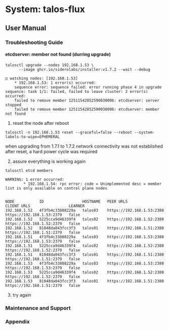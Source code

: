 <!-- markdownlint-disable MD033 -->
<!-- markdownlint-disable MD046 -->
<!-- markdownlint-disable MD013 -->

# System: talos-flux

## User Manual

<!-- This section provides detailed instructions on how to use the system, including how to perform specific tasks and how to navigate the system's user interface. -->

### Troubleshooting Guide

#### etcdserver: member not found (durring upgrade)

```console
talosctl upgrade --nodes 192.168.1.53 \
      --image ghcr.io/siderolabs/installer:v1.7.2 --wait --debug
```

```console
◲ watching nodes: [192.168.1.53]
    * 192.168.1.53: 1 error(s) occurred:
    sequence error: sequence failed: error running phase 4 in upgrade sequence: task 1/1: failed, failed to leave cluster: 2 error(s) occurred:
    failed to remove member 12511542852590030096: etcdserver: server stopped
    failed to remove member 12511542852590030096: etcdserver: member not found
```

1. reset the node after reboot

```console
talosctl -n 192.168.1.53 reset --graceful=false --reboot --system-labels-to-wipe=EPHEMERAL
```

when upgrading from 1.7.1 to 1.7.2 network connectivity was not established after reset, a hard power cycle was required

2. assure everything is working again

```console
talosctl etcd members
```

```console
WARNING: 1 error occurred:
        * 192.168.1.54: rpc error: code = Unimplemented desc = member list is only available on control plane nodes


NODE           ID                 HOSTNAME   PEER URLS                   CLIENT URLS                 LEARNER
192.168.1.52   4f3fb4c33808229a   talos03    https://192.168.1.53:2380   https://192.168.1.53:2379   false
192.168.1.52   5225cca9d46339f4   talos02    https://192.168.1.52:2380   https://192.168.1.52:2379   false
192.168.1.52   81048da043fcc3f3   talos01    https://192.168.1.51:2380   https://192.168.1.51:2379   false
192.168.1.51   4f3fb4c33808229a   talos03    https://192.168.1.53:2380   https://192.168.1.53:2379   false
192.168.1.51   5225cca9d46339f4   talos02    https://192.168.1.52:2380   https://192.168.1.52:2379   false
192.168.1.51   81048da043fcc3f3   talos01    https://192.168.1.51:2380   https://192.168.1.51:2379   false
192.168.1.53   4f3fb4c33808229a   talos03    https://192.168.1.53:2380   https://192.168.1.53:2379   false
192.168.1.53   5225cca9d46339f4   talos02    https://192.168.1.52:2380   https://192.168.1.52:2379   false
192.168.1.53   81048da043fcc3f3   talos01    https://192.168.1.51:2380   https://192.168.1.51:2379   false
```

3. try again

<!-- This section provides information on common problems that users may encounter when using the system, along with instructions on how to resolve these issues. -->

### Maintenance and Support

<!-- This section provides information on how to maintain and support the system, including how to perform regular backups, how to troubleshoot issues, and how to contact support if needed. -->

### Appendix

<!-- This section may include additional information, such as technical diagrams, code samples, or other supplementary material that may be useful to users or developers. -->

<!-- Overall, system documentation should provide a comprehensive and detailed reference guide for users, developers, and other stakeholders who need to understand and work with the system. -->
